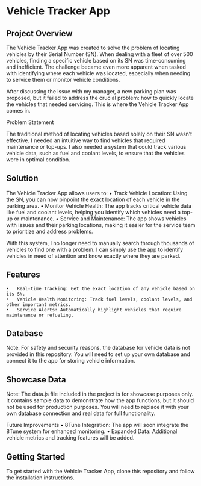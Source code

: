 # **Vehicle Tracker App**

## Project Overview

The Vehicle Tracker App was created to solve the problem of locating vehicles by their Serial Number (SN). When dealing with a fleet of over 500 vehicles, finding a specific vehicle based on its SN was time-consuming and inefficient. The challenge became even more apparent when tasked with identifying where each vehicle was located, especially when needing to service them or monitor vehicle conditions.

After discussing the issue with my manager, a new parking plan was proposed, but it failed to address the crucial problem: how to quickly locate the vehicles that needed servicing. This is where the Vehicle Tracker App comes in.

Problem Statement

The traditional method of locating vehicles based solely on their SN wasn’t effective. I needed an intuitive way to find vehicles that required maintenance or top-ups. I also needed a system that could track various vehicle data, such as fuel and coolant levels, to ensure that the vehicles were in optimal condition.

## Solution

The Vehicle Tracker App allows users to:
	•	Track Vehicle Location: Using the SN, you can now pinpoint the exact location of each vehicle in the parking area.
	•	Monitor Vehicle Health: The app tracks critical vehicle data like fuel and coolant levels, helping you identify which vehicles need a top-up or maintenance.
	•	Service and Maintenance: The app shows vehicles with issues and their parking locations, making it easier for the service team to prioritize and address problems.

With this system, I no longer need to manually search through thousands of vehicles to find one with a problem. I can simply use the app to identify vehicles in need of attention and know exactly where they are parked.

## Features
	•	Real-time Tracking: Get the exact location of any vehicle based on its SN.
	•	Vehicle Health Monitoring: Track fuel levels, coolant levels, and other important metrics.
	•	Service Alerts: Automatically highlight vehicles that require maintenance or refueling.

## Database

Note: For safety and security reasons, the database for vehicle data is not provided in this repository. You will need to set up your own database and connect it to the app for storing vehicle information.

## Showcase Data

Note: The data.js file included in the project is for showcase purposes only. It contains sample data to demonstrate how the app functions, but it should not be used for production purposes. You will need to replace it with your own database connection and real data for full functionality.

Future Improvements
	•	8Tune Integration: The app will soon integrate the 8Tune system for enhanced monitoring.
	•	Expanded Data: Additional vehicle metrics and tracking features will be added.

## Getting Started

To get started with the Vehicle Tracker App, clone this repository and follow the installation instructions.
